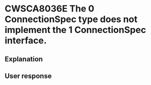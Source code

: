 # CWSCA8036E The 0 ConnectionSpec type does not implement the 1 ConnectionSpec interface.

## Explanation

## User response